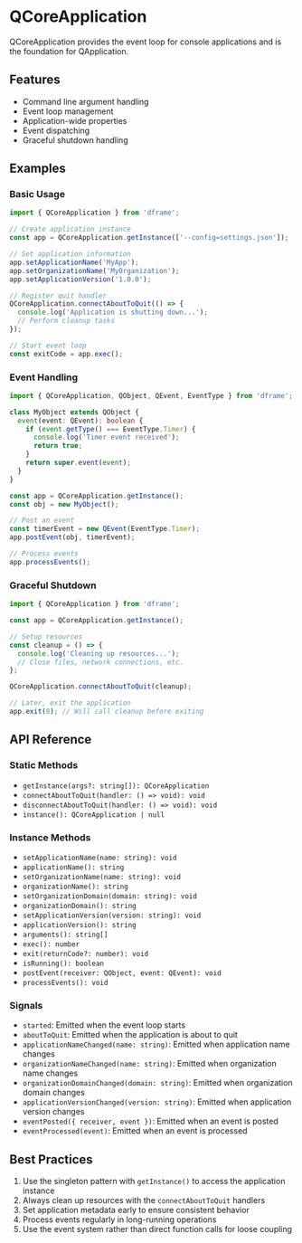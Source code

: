 # QCoreApplication

QCoreApplication provides the event loop for console applications and is the foundation for QApplication.

## Features

- Command line argument handling
- Event loop management
- Application-wide properties
- Event dispatching
- Graceful shutdown handling

## Examples

### Basic Usage

```typescript
import { QCoreApplication } from 'dframe';

// Create application instance
const app = QCoreApplication.getInstance(['--config=settings.json']);

// Set application information
app.setApplicationName('MyApp');
app.setOrganizationName('MyOrganization');
app.setApplicationVersion('1.0.0');

// Register quit handler
QCoreApplication.connectAboutToQuit(() => {
  console.log('Application is shutting down...');
  // Perform cleanup tasks
});

// Start event loop
const exitCode = app.exec();
```

### Event Handling

```typescript
import { QCoreApplication, QObject, QEvent, EventType } from 'dframe';

class MyObject extends QObject {
  event(event: QEvent): boolean {
    if (event.getType() === EventType.Timer) {
      console.log('Timer event received');
      return true;
    }
    return super.event(event);
  }
}

const app = QCoreApplication.getInstance();
const obj = new MyObject();

// Post an event
const timerEvent = new QEvent(EventType.Timer);
app.postEvent(obj, timerEvent);

// Process events
app.processEvents();
```

### Graceful Shutdown

```typescript
import { QCoreApplication } from 'dframe';

const app = QCoreApplication.getInstance();

// Setup resources
const cleanup = () => {
  console.log('Cleaning up resources...');
  // Close files, network connections, etc.
};

QCoreApplication.connectAboutToQuit(cleanup);

// Later, exit the application
app.exit(0); // Will call cleanup before exiting
```

## API Reference

### Static Methods

- `getInstance(args?: string[]): QCoreApplication`
- `connectAboutToQuit(handler: () => void): void`
- `disconnectAboutToQuit(handler: () => void): void`
- `instance(): QCoreApplication | null`

### Instance Methods

- `setApplicationName(name: string): void`
- `applicationName(): string`
- `setOrganizationName(name: string): void`
- `organizationName(): string`
- `setOrganizationDomain(domain: string): void`
- `organizationDomain(): string`
- `setApplicationVersion(version: string): void`
- `applicationVersion(): string`
- `arguments(): string[]`
- `exec(): number`
- `exit(returnCode?: number): void`
- `isRunning(): boolean`
- `postEvent(receiver: QObject, event: QEvent): void`
- `processEvents(): void`

### Signals

- `started`: Emitted when the event loop starts
- `aboutToQuit`: Emitted when the application is about to quit
- `applicationNameChanged(name: string)`: Emitted when application name changes
- `organizationNameChanged(name: string)`: Emitted when organization name changes
- `organizationDomainChanged(domain: string)`: Emitted when organization domain changes
- `applicationVersionChanged(version: string)`: Emitted when application version changes
- `eventPosted({ receiver, event })`: Emitted when an event is posted
- `eventProcessed(event)`: Emitted when an event is processed

## Best Practices

1. Use the singleton pattern with `getInstance()` to access the application instance
2. Always clean up resources with the `connectAboutToQuit` handlers
3. Set application metadata early to ensure consistent behavior
4. Process events regularly in long-running operations
5. Use the event system rather than direct function calls for loose coupling
